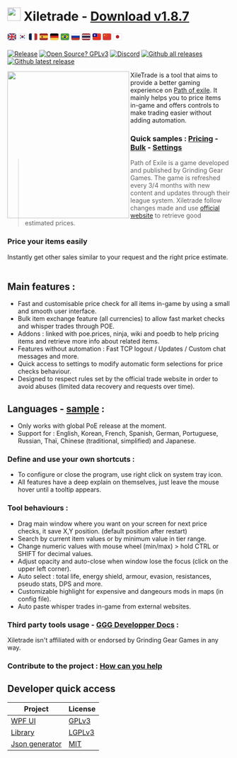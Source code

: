 # <img src="https://i.imgur.com/dhWQgtY.png" width="30" height="30"> Xiletrade - [Download v1.8.7](https://github.com/maxensas/xiletrade/releases/download/1.8.7/Xiletrade_win-x64.7z)  

[<svg xmlns="http://www.w3.org/2000/svg" width="20" height="20" viewBox="0 0 32 32"><rect x="1" y="4" width="30" height="24" rx="4" ry="4" fill="#071b65" data-darkreader-inline-fill="" style="--darkreader-inline-fill: #061651;"></rect><path d="M5.101,4h-.101c-1.981,0-3.615,1.444-3.933,3.334L26.899,28h.101c1.981,0,3.615-1.444,3.933-3.334L5.101,4Z" fill="#fff" data-darkreader-inline-fill="" style="--darkreader-inline-fill: #181a1b;"></path><path d="M22.25,19h-2.5l9.934,7.947c.387-.353,.704-.777,.929-1.257l-8.363-6.691Z" fill="#b92932" data-darkreader-inline-fill="" style="--darkreader-inline-fill: #d9545c;"></path><path d="M1.387,6.309l8.363,6.691h2.5L2.316,5.053c-.387,.353-.704,.777-.929,1.257Z" fill="#b92932" data-darkreader-inline-fill="" style="--darkreader-inline-fill: #d9545c;"></path><path d="M5,28h.101L30.933,7.334c-.318-1.891-1.952-3.334-3.933-3.334h-.101L1.067,24.666c.318,1.891,1.952,3.334,3.933,3.334Z" fill="#fff" data-darkreader-inline-fill="" style="--darkreader-inline-fill: #181a1b;"></path><rect x="13" y="4" width="6" height="24" fill="#fff" data-darkreader-inline-fill="" style="--darkreader-inline-fill: #181a1b;"></rect><rect x="1" y="13" width="30" height="6" fill="#fff" data-darkreader-inline-fill="" style="--darkreader-inline-fill: #181a1b;"></rect><rect x="14" y="4" width="4" height="24" fill="#b92932" data-darkreader-inline-fill="" style="--darkreader-inline-fill: #942128;"></rect><rect x="14" y="1" width="4" height="30" transform="translate(32) rotate(90)" fill="#b92932" data-darkreader-inline-fill="" style="--darkreader-inline-fill: #942128;"></rect><path d="M28.222,4.21l-9.222,7.376v1.414h.75l9.943-7.94c-.419-.384-.918-.671-1.471-.85Z" fill="#b92932" data-darkreader-inline-fill="" style="--darkreader-inline-fill: #d9545c;"></path><path d="M2.328,26.957c.414,.374,.904,.656,1.447,.832l9.225-7.38v-1.408h-.75L2.328,26.957Z" fill="#b92932" data-darkreader-inline-fill="" style="--darkreader-inline-fill: #d9545c;"></path><path d="M27,4H5c-2.209,0-4,1.791-4,4V24c0,2.209,1.791,4,4,4H27c2.209,0,4-1.791,4-4V8c0-2.209-1.791-4-4-4Zm3,20c0,1.654-1.346,3-3,3H5c-1.654,0-3-1.346-3-3V8c0-1.654,1.346-3,3-3H27c1.654,0,3,1.346,3,3V24Z" opacity=".15"></path><path d="M27,5H5c-1.657,0-3,1.343-3,3v1c0-1.657,1.343-3,3-3H27c1.657,0,3,1.343,3,3v-1c0-1.657-1.343-3-3-3Z" fill="#fff" opacity=".2" data-darkreader-inline-fill="" style="--darkreader-inline-fill: #181a1b;"></path></svg>](https://github.com/maxensas/xiletrade)
[<svg xmlns="http://www.w3.org/2000/svg" width="20" height="20" viewBox="0 0 32 32"><rect x="1" y="4" width="30" height="24" rx="4" ry="4" fill="#fff" data-darkreader-inline-fill="" style="--darkreader-inline-fill: #181a1b;"></rect><path d="M27,4H5c-2.209,0-4,1.791-4,4V24c0,2.209,1.791,4,4,4H27c2.209,0,4-1.791,4-4V8c0-2.209-1.791-4-4-4Zm3,20c0,1.654-1.346,3-3,3H5c-1.654,0-3-1.346-3-3V8c0-1.654,1.346-3,3-3H27c1.654,0,3,1.346,3,3V24Z" opacity=".15"></path><path transform="rotate(-56.31 8.143 10.762)" d="M5.877 10.384H10.41V11.139000000000001H5.877z"></path><path transform="rotate(-56.31 9.086 11.39)" d="M6.819 11.013H11.352V11.768H6.819z"></path><path transform="rotate(-56.31 10.028 12.02)" d="M7.762 11.641H12.295V12.396H7.762z"></path><path transform="rotate(-56.31 24.538 20.216)" d="M23.499 19.839H25.576V20.593999999999998H23.499z"></path><path transform="rotate(-56.31 23.176 22.26)" d="M22.137 21.882H24.215V22.637H22.137z"></path><path transform="rotate(-56.31 23.595 19.588)" d="M22.556 19.21H24.633000000000003V19.965H22.556z"></path><path transform="rotate(-56.31 22.234 21.632)" d="M21.195 21.253H23.272V22.008H21.195z"></path><path transform="rotate(-56.31 22.653 18.96)" d="M21.614 18.582H23.691000000000003V19.337H21.614z"></path><path transform="rotate(-56.31 21.29 21.002)" d="M20.252 20.625H22.329V21.38H20.252z"></path><path d="M12.229,13.486c1.389-2.083,4.203-2.646,6.286-1.257s2.646,4.203,1.257,6.286l-7.543-5.029Z" fill="#be3b3e" data-darkreader-inline-fill="" style="--darkreader-inline-fill: #ca5356;"></path><path d="M12.229,13.486c-1.389,2.083-.826,4.897,1.257,6.286s4.897,.826,6.286-1.257c.694-1.041,.413-2.449-.629-3.143s-2.449-.413-3.143,.629l-3.771-2.514Z" fill="#1c449c" data-darkreader-inline-fill="" style="--darkreader-inline-fill: #76ace6;"></path><circle cx="14.114" cy="14.743" r="2.266" fill="#be3b3e" data-darkreader-inline-fill="" style="--darkreader-inline-fill: #ca5356;"></circle><path transform="rotate(-33.69 8.143 21.238)" d="M7.765 18.972H8.52V23.505000000000003H7.765z"></path><path transform="rotate(-33.69 10.03 19.98)" d="M9.651 17.715H10.406V22.248H9.651z"></path><path transform="rotate(-33.69 22.915 11.39)" d="M22.537 9.124H23.291999999999998V13.657H22.537z"></path><path transform="rotate(-33.69 8.405 19.588)" d="M8.027 18.549H8.782V20.625999999999998H8.027z"></path><path transform="rotate(-33.691 9.767 21.632)" d="M9.389 20.592H10.144V22.668999999999997H9.389z"></path><path transform="rotate(-33.69 21.29 10.998)" d="M20.913 9.959H21.668V12.036H20.913z"></path><path transform="rotate(-33.69 22.652 13.04)" d="M22.275 12.002H23.029999999999998V14.079H22.275z"></path><path transform="rotate(-33.69 23.176 9.741)" d="M22.798 8.702H23.552999999999997V10.779H22.798z"></path><path transform="rotate(-33.691 24.539 11.783)" d="M24.16 10.745H24.915V12.822H24.16z"></path><path d="M27,5H5c-1.657,0-3,1.343-3,3v1c0-1.657,1.343-3,3-3H27c1.657,0,3,1.343,3,3v-1c0-1.657-1.343-3-3-3Z" fill="#fff" opacity=".2" data-darkreader-inline-fill="" style="--darkreader-inline-fill: #181a1b;"></path></svg>](https://github.com/maxensas/xiletrade/blob/master/readme/README.kr.md)
[<svg xmlns="http://www.w3.org/2000/svg" width="20" height="20" viewBox="0 0 32 32"><path fill="#fff" d="M10 4H22V28H10z" data-darkreader-inline-fill="" style="--darkreader-inline-fill: #181a1b;"></path><path d="M5,4h6V28H5c-2.208,0-4-1.792-4-4V8c0-2.208,1.792-4,4-4Z" fill="#092050" data-darkreader-inline-fill="" style="--darkreader-inline-fill: #071a40;"></path><path d="M25,4h6V28h-6c-2.208,0-4-1.792-4-4V8c0-2.208,1.792-4,4-4Z" transform="rotate(180 26 16)" fill="#be2a2c" data-darkreader-inline-fill="" style="--darkreader-inline-fill: #982223;"></path><path d="M27,4H5c-2.209,0-4,1.791-4,4V24c0,2.209,1.791,4,4,4H27c2.209,0,4-1.791,4-4V8c0-2.209-1.791-4-4-4Zm3,20c0,1.654-1.346,3-3,3H5c-1.654,0-3-1.346-3-3V8c0-1.654,1.346-3,3-3H27c1.654,0,3,1.346,3,3V24Z" opacity=".15"></path><path d="M27,5H5c-1.657,0-3,1.343-3,3v1c0-1.657,1.343-3,3-3H27c1.657,0,3,1.343,3,3v-1c0-1.657-1.343-3-3-3Z" fill="#fff" opacity=".2" data-darkreader-inline-fill="" style="--darkreader-inline-fill: #181a1b;"></path></svg>](https://github.com/maxensas/xiletrade/blob/master/readme/README.fr.md)
[<svg xmlns="http://www.w3.org/2000/svg" width="20" height="20" viewBox="0 0 32 32"><path fill="#f1c142" d="M1 10H31V22H1z" data-darkreader-inline-fill="" style="--darkreader-inline-fill: #795a09;"></path><path d="M5,4H27c2.208,0,4,1.792,4,4v3H1v-3c0-2.208,1.792-4,4-4Z" fill="#a0251e" data-darkreader-inline-fill="" style="--darkreader-inline-fill: #801e18;"></path><path d="M5,21H27c2.208,0,4,1.792,4,4v3H1v-3c0-2.208,1.792-4,4-4Z" transform="rotate(180 16 24.5)" fill="#a0251e" data-darkreader-inline-fill="" style="--darkreader-inline-fill: #801e18;"></path><path d="M27,4H5c-2.209,0-4,1.791-4,4V24c0,2.209,1.791,4,4,4H27c2.209,0,4-1.791,4-4V8c0-2.209-1.791-4-4-4Zm3,20c0,1.654-1.346,3-3,3H5c-1.654,0-3-1.346-3-3V8c0-1.654,1.346-3,3-3H27c1.654,0,3,1.346,3,3V24Z" opacity=".15"></path><path d="M27,5H5c-1.657,0-3,1.343-3,3v1c0-1.657,1.343-3,3-3H27c1.657,0,3,1.343,3,3v-1c0-1.657-1.343-3-3-3Z" fill="#fff" opacity=".2" data-darkreader-inline-fill="" style="--darkreader-inline-fill: #181a1b;"></path><path d="M12.614,13.091c.066-.031,.055-.14-.016-.157,.057-.047,.02-.15-.055-.148,.04-.057-.012-.144-.082-.13,.021-.062-.042-.127-.104-.105,.01-.068-.071-.119-.127-.081,.004-.068-.081-.112-.134-.069-.01-.071-.11-.095-.15-.035-.014-.068-.111-.087-.149-.028-.027-.055-.114-.057-.144-.004-.03-.047-.107-.045-.136,.002-.018-.028-.057-.044-.09-.034,.009-.065-.066-.115-.122-.082,.002-.07-.087-.111-.138-.064-.013-.064-.103-.087-.144-.036-.02-.063-.114-.075-.148-.017-.036-.056-.129-.042-.147,.022-.041-.055-.135-.031-.146,.036-.011-.008-.023-.014-.037-.016,.006-.008,.01-.016,.015-.025h.002c.058-.107,.004-.256-.106-.298v-.098h.099v-.154h-.099v-.101h-.151v.101h-.099v.154h.099v.096c-.113,.04-.169,.191-.11,.299h.002c.004,.008,.009,.017,.014,.024-.015,.002-.029,.008-.04,.017-.011-.067-.106-.091-.146-.036-.018-.064-.111-.078-.147-.022-.034-.057-.128-.046-.148,.017-.041-.052-.131-.028-.144,.036-.051-.047-.139-.006-.138,.064-.056-.033-.131,.017-.122,.082-.034-.01-.072,.006-.091,.034-.029-.047-.106-.049-.136-.002-.03-.054-.117-.051-.143,.004-.037-.059-.135-.04-.149,.028-.039-.06-.14-.037-.15,.035-.053-.043-.138,0-.134,.069-.056-.038-.137,.013-.127,.081-.062-.021-.125,.044-.104,.105-.05-.009-.096,.033-.096,.084h0c0,.017,.005,.033,.014,.047-.075-.002-.111,.101-.055,.148-.071,.017-.082,.125-.016,.157-.061,.035-.047,.138,.022,.154-.013,.015-.021,.034-.021,.055h0c0,.042,.03,.077,.069,.084-.023,.048,.009,.11,.06,.118-.013,.03-.012,.073-.012,.106,.09-.019,.2,.006,.239,.11-.015,.068,.065,.156,.138,.146,.06,.085,.133,.165,.251,.197-.021,.093,.064,.093,.123,.118-.013,.016-.043,.063-.055,.081,.024,.013,.087,.041,.113,.051,.005,.019,.004,.028,.004,.031,.091,.501,2.534,.502,2.616-.001v-.002s.004,.003,.004,.004c0-.003-.001-.011,.004-.031l.118-.042-.062-.09c.056-.028,.145-.025,.123-.119,.119-.032,.193-.112,.253-.198,.073,.01,.153-.078,.138-.146,.039-.104,.15-.129,.239-.11,0-.035,.002-.078-.013-.109,.044-.014,.07-.071,.049-.115,.062-.009,.091-.093,.048-.139,.069-.016,.083-.12,.022-.154Zm-.296-.114c0,.049-.012,.098-.034,.141-.198-.137-.477-.238-.694-.214-.002-.009-.006-.017-.011-.024,0,0,0-.001,0-.002,.064-.021,.074-.12,.015-.153,0,0,0,0,0,0,.048-.032,.045-.113-.005-.141,.328-.039,.728,.09,.728,.393Zm-.956-.275c0,.063-.02,.124-.054,.175-.274-.059-.412-.169-.717-.185-.007-.082-.005-.171-.011-.254,.246-.19,.81-.062,.783,.264Zm-1.191-.164c-.002,.05-.003,.102-.007,.151-.302,.013-.449,.122-.719,.185-.26-.406,.415-.676,.73-.436-.002,.033-.005,.067-.004,.101Zm-1.046,.117c0,.028,.014,.053,.034,.069,0,0,0,0,0,0-.058,.033-.049,.132,.015,.152,0,0,0,.001,0,.002-.005,.007-.008,.015-.011,.024-.219-.024-.495,.067-.698,.206-.155-.377,.323-.576,.698-.525-.023,.015-.039,.041-.039,.072Zm3.065-.115s0,0,0,0c0,0,0,0,0,0,0,0,0,0,0,0Zm-3.113,1.798v.002s-.002,0-.003,.002c0-.001,.002-.003,.003-.003Z" fill="#9b8028" data-darkreader-inline-fill="" style="--darkreader-inline-fill: #d9bf6a;"></path><path d="M14.133,16.856c.275-.65,.201-.508-.319-.787v-.873c.149-.099-.094-.121,.05-.235h.072v-.339h-.99v.339h.075c.136,.102-.091,.146,.05,.235v.76c-.524-.007-.771,.066-.679,.576h.039s0,0,0,0l.016,.036c.14-.063,.372-.107,.624-.119v.224c-.384,.029-.42,.608,0,.8v1.291c-.053,.017-.069,.089-.024,.123,.007,.065-.058,.092-.113,.083,0,.026,0,.237,0,.269-.044,.024-.113,.03-.17,.028v.108s0,0,0,0v.107s0,0,0,0v.107s0,0,0,0v.108s0,0,0,0v.186c.459-.068,.895-.068,1.353,0v-.616c-.057,.002-.124-.004-.17-.028,0-.033,0-.241,0-.268-.054,.008-.118-.017-.113-.081,.048-.033,.034-.108-.021-.126v-.932c.038,.017,.073,.035,.105,.053-.105,.119-.092,.326,.031,.429l.057-.053c.222-.329,.396-.743-.193-.896v-.35c.177-.019,.289-.074,.319-.158Z" fill="#9b8028" data-darkreader-inline-fill="" style="--darkreader-inline-fill: #d9bf6a;"></path><path d="M8.36,16.058c-.153-.062-.39-.098-.653-.102v-.76c.094-.041,.034-.115-.013-.159,.02-.038,.092-.057,.056-.115h.043v-.261h-.912v.261h.039c-.037,.059,.039,.078,.057,.115-.047,.042-.108,.118-.014,.159v.873c-.644,.133-.611,.748,0,.945v.35c-.59,.154-.415,.567-.193,.896l.057,.053c.123-.103,.136-.31,.031-.429,.032-.018,.067-.036,.105-.053v.932c-.055,.018-.069,.093-.021,.126,.005,.064-.059,.089-.113,.081,0,.026,0,.236,0,.268-.045,.024-.113,.031-.17,.028v.401h0v.215c.459-.068,.895-.068,1.352,0v-.186s0,0,0,0v-.108s0,0,0,0v-.107s0,0,0,0v-.107s0,0,0,0v-.108c-.056,.002-.124-.004-.169-.028,0-.033,0-.241,0-.269-.055,.008-.119-.018-.113-.083,.045-.034,.03-.107-.024-.124v-1.29c.421-.192,.383-.772,0-.8v-.224c.575,.035,.796,.314,.653-.392Z" fill="#9b8028" data-darkreader-inline-fill="" style="--darkreader-inline-fill: #d9bf6a;"></path><path d="M12.531,14.533h-4.28l.003,2.572v1.485c0,.432,.226,.822,.591,1.019,.473,.252,1.024,.391,1.552,.391s1.064-.135,1.544-.391c.364-.197,.591-.587,.591-1.019v-4.057Z" fill="#a0251e" data-darkreader-inline-fill="" style="--darkreader-inline-fill: #e26b64;"></path></svg>](https://github.com/maxensas/xiletrade/blob/master/readme/README.es.md)
[<svg xmlns="http://www.w3.org/2000/svg" width="20" height="20" viewBox="0 0 32 32"><path fill="#cc2b1d" d="M1 11H31V21H1z" data-darkreader-inline-fill="" style="--darkreader-inline-fill: #a32217;"></path><path d="M5,4H27c2.208,0,4,1.792,4,4v4H1v-4c0-2.208,1.792-4,4-4Z"></path><path d="M5,20H27c2.208,0,4,1.792,4,4v4H1v-4c0-2.208,1.792-4,4-4Z" transform="rotate(180 16 24)" fill="#f8d147" data-darkreader-inline-fill="" style="--darkreader-inline-fill: #785e05;"></path><path d="M27,4H5c-2.209,0-4,1.791-4,4V24c0,2.209,1.791,4,4,4H27c2.209,0,4-1.791,4-4V8c0-2.209-1.791-4-4-4Zm3,20c0,1.654-1.346,3-3,3H5c-1.654,0-3-1.346-3-3V8c0-1.654,1.346-3,3-3H27c1.654,0,3,1.346,3,3V24Z" opacity=".15"></path><path d="M27,5H5c-1.657,0-3,1.343-3,3v1c0-1.657,1.343-3,3-3H27c1.657,0,3,1.343,3,3v-1c0-1.657-1.343-3-3-3Z" fill="#fff" opacity=".2" data-darkreader-inline-fill="" style="--darkreader-inline-fill: #181a1b;"></path></svg>](https://github.com/maxensas/xiletrade/blob/master/readme/README.de.md)
[<svg xmlns="http://www.w3.org/2000/svg" width="20" height="20" viewBox="0 0 32 32"><rect x="1" y="4" width="30" height="24" rx="4" ry="4" fill="#459a45" data-darkreader-inline-fill="" style="--darkreader-inline-fill: #377b37;"></rect><path d="M27,4H5c-2.209,0-4,1.791-4,4V24c0,2.209,1.791,4,4,4H27c2.209,0,4-1.791,4-4V8c0-2.209-1.791-4-4-4Zm3,20c0,1.654-1.346,3-3,3H5c-1.654,0-3-1.346-3-3V8c0-1.654,1.346-3,3-3H27c1.654,0,3,1.346,3,3V24Z" opacity=".15"></path><path d="M3.472,16l12.528,8,12.528-8-12.528-8L3.472,16Z" fill="#fedf00" data-darkreader-inline-fill="" style="--darkreader-inline-fill: #cbb200;"></path><circle cx="16" cy="16" r="5" fill="#0a2172" data-darkreader-inline-fill="" style="--darkreader-inline-fill: #8cbbf5;"></circle><path d="M14,14.5c-.997,0-1.958,.149-2.873,.409-.078,.35-.126,.71-.127,1.083,.944-.315,1.951-.493,2.999-.493,2.524,0,4.816,.996,6.519,2.608,.152-.326,.276-.666,.356-1.026-1.844-1.604-4.245-2.583-6.875-2.583Z" fill="#fff" data-darkreader-inline-fill="" style="--darkreader-inline-fill: #e8e6e3;"></path><path d="M27,5H5c-1.657,0-3,1.343-3,3v1c0-1.657,1.343-3,3-3H27c1.657,0,3,1.343,3,3v-1c0-1.657-1.343-3-3-3Z" fill="#fff" opacity=".2" data-darkreader-inline-fill="" style="--darkreader-inline-fill: #181a1b;"></path></svg>](https://github.com/maxensas/xiletrade/blob/master/readme/README.pt.md)
[<svg xmlns="http://www.w3.org/2000/svg" width="20" height="20" viewBox="0 0 32 32"><path fill="#1435a1" d="M1 11H31V21H1z" data-darkreader-inline-fill="" style="--darkreader-inline-fill: #102a81;"></path><path d="M5,4H27c2.208,0,4,1.792,4,4v4H1v-4c0-2.208,1.792-4,4-4Z" fill="#fff" data-darkreader-inline-fill="" style="--darkreader-inline-fill: #181a1b;"></path><path d="M5,20H27c2.208,0,4,1.792,4,4v4H1v-4c0-2.208,1.792-4,4-4Z" transform="rotate(180 16 24)" fill="#c53a28" data-darkreader-inline-fill="" style="--darkreader-inline-fill: #9e2e20;"></path><path d="M27,4H5c-2.209,0-4,1.791-4,4V24c0,2.209,1.791,4,4,4H27c2.209,0,4-1.791,4-4V8c0-2.209-1.791-4-4-4Zm3,20c0,1.654-1.346,3-3,3H5c-1.654,0-3-1.346-3-3V8c0-1.654,1.346-3,3-3H27c1.654,0,3,1.346,3,3V24Z" opacity=".15"></path><path d="M27,5H5c-1.657,0-3,1.343-3,3v1c0-1.657,1.343-3,3-3H27c1.657,0,3,1.343,3,3v-1c0-1.657-1.343-3-3-3Z" fill="#fff" opacity=".2" data-darkreader-inline-fill="" style="--darkreader-inline-fill: #181a1b;"></path></svg>](https://github.com/maxensas/xiletrade/blob/master/readme/README.ru.md)
[<svg xmlns="http://www.w3.org/2000/svg" width="20" height="20" viewBox="0 0 32 32"><path fill="#282646" d="M1 11H31V21H1z" data-darkreader-inline-fill="" style="--darkreader-inline-fill: #201e38;"></path><path d="M5,4H27c2.208,0,4,1.792,4,4v4H1v-4c0-2.208,1.792-4,4-4Z" fill="#992532" data-darkreader-inline-fill="" style="--darkreader-inline-fill: #7a1e28;"></path><path d="M5,20H27c2.208,0,4,1.792,4,4v4H1v-4c0-2.208,1.792-4,4-4Z" transform="rotate(180 16 24)" fill="#992532" data-darkreader-inline-fill="" style="--darkreader-inline-fill: #7a1e28;"></path><path fill="#fff" d="M1 9H31V12H1z" data-darkreader-inline-fill="" style="--darkreader-inline-fill: #181a1b;"></path><path fill="#fff" d="M1 20H31V23H1z" data-darkreader-inline-fill="" style="--darkreader-inline-fill: #181a1b;"></path><path d="M27,4H5c-2.209,0-4,1.791-4,4V24c0,2.209,1.791,4,4,4H27c2.209,0,4-1.791,4-4V8c0-2.209-1.791-4-4-4Zm3,20c0,1.654-1.346,3-3,3H5c-1.654,0-3-1.346-3-3V8c0-1.654,1.346-3,3-3H27c1.654,0,3,1.346,3,3V24Z" opacity=".15"></path><path d="M27,5H5c-1.657,0-3,1.343-3,3v1c0-1.657,1.343-3,3-3H27c1.657,0,3,1.343,3,3v-1c0-1.657-1.343-3-3-3Z" fill="#fff" opacity=".2" data-darkreader-inline-fill="" style="--darkreader-inline-fill: #181a1b;"></path></svg>](https://github.com/maxensas/xiletrade/blob/master/readme/README.th.md)
[<svg xmlns="http://www.w3.org/2000/svg" width="20" height="20" viewBox="0 0 32 32"><rect x="1" y="4" width="30" height="24" rx="4" ry="4" fill="#e93323" data-darkreader-inline-fill="" style="--darkreader-inline-fill: #b21f12;"></rect><path d="M5,4H16v12H1V8c0-2.208,1.792-4,4-4Z" fill="#020090" data-darkreader-inline-fill="" style="--darkreader-inline-fill: #76a7ff;"></path><path d="M27,4H5c-2.209,0-4,1.791-4,4V24c0,2.209,1.791,4,4,4H27c2.209,0,4-1.791,4-4V8c0-2.209-1.791-4-4-4Zm3,20c0,1.654-1.346,3-3,3H5c-1.654,0-3-1.346-3-3V8c0-1.654,1.346-3,3-3H27c1.654,0,3,1.346,3,3V24Z" opacity=".15"></path><path d="M27,5H5c-1.657,0-3,1.343-3,3v1c0-1.657,1.343-3,3-3H27c1.657,0,3,1.343,3,3v-1c0-1.657-1.343-3-3-3Z" fill="#fff" opacity=".2" data-darkreader-inline-fill="" style="--darkreader-inline-fill: #181a1b;"></path><path d="M6.664,8.859l-1.953-.523,1.429,1.429c.109-.339,.29-.647,.524-.906Z" fill="#fff" data-darkreader-inline-fill="" style="--darkreader-inline-fill: #e8e6e3;"></path><path d="M8.5,8.044c.179,0,.354,.02,.523,.056l-.523-1.952-.523,1.952c.169-.036,.344-.056,.523-.056Z" fill="#fff" data-darkreader-inline-fill="" style="--darkreader-inline-fill: #e8e6e3;"></path><path d="M7.741,8.163l-1.429-1.429,.523,1.953c.258-.234,.566-.415,.906-.524Z" fill="#fff" data-darkreader-inline-fill="" style="--darkreader-inline-fill: #e8e6e3;"></path><path d="M10.164,8.687l.523-1.953-1.429,1.429c.339,.109,.647,.29,.906,.524Z" fill="#fff" data-darkreader-inline-fill="" style="--darkreader-inline-fill: #e8e6e3;"></path><path d="M10.86,9.764l1.429-1.429-1.953,.523c.234,.258,.415,.566,.524,.906Z" fill="#fff" data-darkreader-inline-fill="" style="--darkreader-inline-fill: #e8e6e3;"></path><circle cx="8.5" cy="10.523" r="2.188" fill="#fff" data-darkreader-inline-fill="" style="--darkreader-inline-fill: #e8e6e3;"></circle><path d="M12.875,10.523l-1.952-.523c.036,.169,.056,.344,.056,.523s-.02,.354-.056,.523l1.952-.523Z" fill="#fff" data-darkreader-inline-fill="" style="--darkreader-inline-fill: #e8e6e3;"></path><path d="M9.259,12.883l1.429,1.429-.523-1.953c-.258,.234-.566,.415-.906,.524Z" fill="#fff" data-darkreader-inline-fill="" style="--darkreader-inline-fill: #e8e6e3;"></path><path d="M10.336,12.187l1.953,.523-1.429-1.429c-.109,.339-.29,.647-.524,.906Z" fill="#fff" data-darkreader-inline-fill="" style="--darkreader-inline-fill: #e8e6e3;"></path><path d="M8.5,13.002c-.179,0-.354-.02-.523-.056l.523,1.952,.523-1.952c-.169,.036-.344,.056-.523,.056Z" fill="#fff" data-darkreader-inline-fill="" style="--darkreader-inline-fill: #e8e6e3;"></path><path d="M6.836,12.359l-.523,1.953,1.429-1.429c-.339-.109-.647-.29-.906-.524Z" fill="#fff" data-darkreader-inline-fill="" style="--darkreader-inline-fill: #e8e6e3;"></path><path d="M6.14,11.282l-1.429,1.429,1.953-.523c-.234-.258-.415-.566-.524-.906Z" fill="#fff" data-darkreader-inline-fill="" style="--darkreader-inline-fill: #e8e6e3;"></path><path d="M6.021,10.523c0-.179,.02-.354,.056-.523l-1.952,.523,1.952,.523c-.036-.169-.056-.344-.056-.523Z" fill="#fff" data-darkreader-inline-fill="" style="--darkreader-inline-fill: #e8e6e3;"></path></svg>](https://github.com/maxensas/xiletrade/blob/master/readme/README.tw.md)
[<svg xmlns="http://www.w3.org/2000/svg" width="20" height="20" viewBox="0 0 32 32"><rect x="1" y="4" width="30" height="24" rx="4" ry="4" fill="#db362f" data-darkreader-inline-fill="" style="--darkreader-inline-fill: #a8231d;"></rect><path d="M27,4H5c-2.209,0-4,1.791-4,4V24c0,2.209,1.791,4,4,4H27c2.209,0,4-1.791,4-4V8c0-2.209-1.791-4-4-4Zm3,20c0,1.654-1.346,3-3,3H5c-1.654,0-3-1.346-3-3V8c0-1.654,1.346-3,3-3H27c1.654,0,3,1.346,3,3V24Z" opacity=".15"></path><path fill="#ff0" d="M7.958 10.152L7.19 7.786 6.421 10.152 3.934 10.152 5.946 11.614 5.177 13.979 7.19 12.517 9.202 13.979 8.433 11.614 10.446 10.152 7.958 10.152z" data-darkreader-inline-fill="" style="--darkreader-inline-fill: #ffff1a;"></path><path fill="#ff0" d="M12.725 8.187L13.152 8.898 13.224 8.072 14.032 7.886 13.269 7.562 13.342 6.736 12.798 7.361 12.035 7.037 12.461 7.748 11.917 8.373 12.725 8.187z" data-darkreader-inline-fill="" style="--darkreader-inline-fill: #ffff1a;"></path><path fill="#ff0" d="M14.865 10.372L14.982 11.193 15.37 10.46 16.187 10.602 15.61 10.007 15.997 9.274 15.253 9.639 14.675 9.044 14.793 9.865 14.048 10.23 14.865 10.372z" data-darkreader-inline-fill="" style="--darkreader-inline-fill: #ffff1a;"></path><path fill="#ff0" d="M15.597 13.612L16.25 13.101 15.421 13.13 15.137 12.352 14.909 13.149 14.081 13.179 14.769 13.642 14.541 14.439 15.194 13.928 15.881 14.391 15.597 13.612z" data-darkreader-inline-fill="" style="--darkreader-inline-fill: #ffff1a;"></path><path fill="#ff0" d="M13.26 15.535L13.298 14.707 12.78 15.354 12.005 15.062 12.46 15.754 11.942 16.402 12.742 16.182 13.198 16.875 13.236 16.047 14.036 15.827 13.26 15.535z" data-darkreader-inline-fill="" style="--darkreader-inline-fill: #ffff1a;"></path><path d="M27,5H5c-1.657,0-3,1.343-3,3v1c0-1.657,1.343-3,3-3H27c1.657,0,3,1.343,3,3v-1c0-1.657-1.343-3-3-3Z" fill="#fff" opacity=".2" data-darkreader-inline-fill="" style="--darkreader-inline-fill: #181a1b;"></path></svg>](https://github.com/maxensas/xiletrade/blob/master/readme/README.cn.md)
[<svg xmlns="http://www.w3.org/2000/svg" width="20" height="20" viewBox="0 0 32 32"><rect x="1" y="4" width="30" height="24" rx="4" ry="4" fill="#fff" data-darkreader-inline-fill="" style="--darkreader-inline-fill: #181a1b;"></rect><path d="M27,4H5c-2.209,0-4,1.791-4,4V24c0,2.209,1.791,4,4,4H27c2.209,0,4-1.791,4-4V8c0-2.209-1.791-4-4-4Zm3,20c0,1.654-1.346,3-3,3H5c-1.654,0-3-1.346-3-3V8c0-1.654,1.346-3,3-3H27c1.654,0,3,1.346,3,3V24Z" opacity=".15"></path><circle cx="16" cy="16" r="6" fill="#ae232f" data-darkreader-inline-fill="" style="--darkreader-inline-fill: #de5b66;"></circle><path d="M27,5H5c-1.657,0-3,1.343-3,3v1c0-1.657,1.343-3,3-3H27c1.657,0,3,1.343,3,3v-1c0-1.657-1.343-3-3-3Z" fill="#fff" opacity=".2" data-darkreader-inline-fill="" style="--darkreader-inline-fill: #181a1b;"></path></svg>](https://github.com/maxensas/xiletrade/blob/master/readme/README.jp.md)<br>  
[![Release](https://img.shields.io/github/release/maxensas/xiletrade.svg)](https://github.com/maxensas/xiletrade/releases/) 
[![Open Source? GPLv3](https://badgen.net/badge/Open%20Source%20%3F/GPLv3/green?icon=github)](https://github.com/maxensas/xiletrade/tree/master/src) [![Discord](https://img.shields.io/static/v1?label=Join&message=Discord&color=7289da&logo=discord)](https://discord.gg/AXP5VntYgA) 
[![Github all releases](https://img.shields.io/github/downloads/maxensas/xiletrade/total.svg)](https://GitHub.com/maxensas/xiletrade/releases/) [![Github latest release](https://img.shields.io/github/downloads/maxensas/xiletrade/latest/total.svg)](https://GitHub.com/maxensas/xiletrade/releases/)


<img align="left" width="275" height="332" src="https://user-images.githubusercontent.com/62154281/120824737-04e7e680-c559-11eb-9ef7-1c29038ca131.png">

XileTrade is a tool that aims to provide a better gaming experience on [Path of exile](https://www.pathofexile.com/). It mainly helps you to price items in-game and offers controls to make trading easier without adding automation.
### Quick samples : [Pricing](https://youtu.be/4mP3uOsr8oc) - [Bulk](https://youtu.be/6yuLZXTho-A) - [Settings](https://youtu.be/libdIjrNM-8 )<br>
>Path of Exile is a game developed and published by Grinding Gear Games. The game is refreshed every 3/4 months with new content and updates through their league system.
>Xiletrade follow changes made and use [official website](https://www.pathofexile.com/trade/) to retrieve good estimated prices.
### Price your items easily
Instantly get other sales similar to your request and the right price estimate.<br><br>

## Main features :
* Fast and customisable price check for all items in-game by using a small and smooth user interface.
* Bulk item exchange feature (all currencies) to allow fast market checks and whisper trades through POE.
* Addons : linked with poe.prices, ninja, wiki and poedb to help pricing items and retrieve more info about related items.
* Features without automation : Fast TCP logout / Updates / Custom chat messages and more.
* Quick access to settings to modify automatic form selections for price checks behaviour.
* Designed to respect rules set by the official trade website in order to avoid abuses (limited data recovery and requests over time).

## Languages - [sample](https://github.com/maxensas/xiletrade/blob/master/LANGUAGES.md) :
* Only works with global PoE release at the moment.
* Support for : English, Korean, French, Spanish, German, Portuguese, Russian, Thaï, Chinese (traditional, simplified) and Japanese.

### Define and use your own shortcuts :
* To configure or close the program, use right click on system tray icon.
* All features have a deep explain on themselves, just leave the mouse hover until a tooltip appears.

### Tool behaviours :
* Drag main window where you want on your screen for next price checks, it save X,Y position. (default position after restart)
* Search by current item values or by minimum value in tier range.
* Change numeric values with mouse wheel (min/max) > hold CTRL or SHIFT for decimal values.
* Adjust opacity and auto-close when window lose the focus (click on the upper left corner).
* Auto select : total life, energy shield, armour, evasion, resistances, pseudo stats, DPS and more.
* Customizable highlight for expensive and dangeours mods in maps (in config file).
* Auto paste whisper trades in-game from external websites.

### Third party tools usage - [GGG Developper Docs](https://www.pathofexile.com/developer/docs/index#policy) :
Xiletrade isn't affiliated with or endorsed by Grinding Gear Games in any way.<br>

### Contribute to the project : [How can you help](https://github.com/maxensas/xiletrade/blob/master/CONTRIBUTING.md)

## Developer quick access
| Project | License |
|---------|---------|
| [WPF UI](https://github.com/maxensas/xiletrade/tree/master/src/Xiletrade) | [GPLv3](https://github.com/maxensas/xiletrade/blob/master/licenses/LICENSE_Xiletrade) |
| [Library](https://github.com/maxensas/xiletrade/tree/master/src/Xiletrade.Library) | [LGPLv3](https://github.com/maxensas/xiletrade/blob/master/licenses/LICENSE_XiletradeLibrary) |
| [Json generator](https://github.com/maxensas/xiletrade/tree/master/src/Xiletrade.Json) | [MIT](https://github.com/maxensas/xiletrade/blob/master/licenses/LICENSE_XiletradeJson) |
